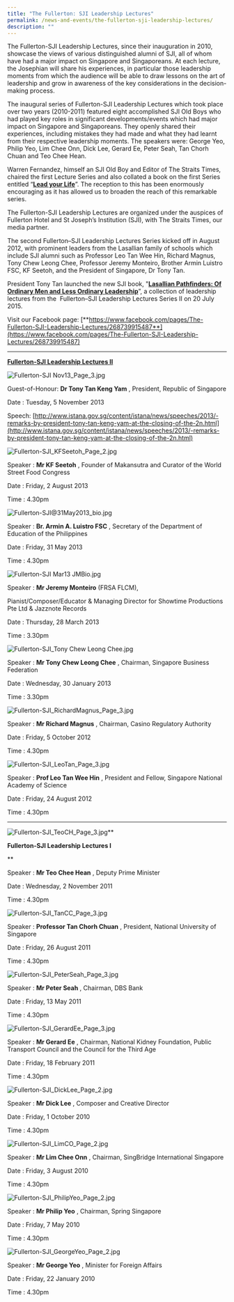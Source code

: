 ```yaml
---
title: "The Fullerton: SJI Leadership Lectures"
permalink: /news-and-events/the-fullerton-sji-leadership-lectures/
description: ""
---
```

The Fullerton-SJI Leadership Lectures, since their inauguration in 2010, showcase the views of various distinguished alumni of SJI, all of whom have had a major impact on Singapore and Singaporeans. At each lecture, the Josephian will share his experiences, in particular those leadership moments from which the audience will be able to draw lessons on the art of leadership and grow in awareness of the key considerations in the decision-making process.

  

The inaugural series of Fullerton-SJI Leadership Lectures which took place over two years (2010-2011) featured eight accomplished SJI Old Boys who had played key roles in significant developments/events which had major impact on Singapore and Singaporeans. They openly shared their experiences, including mistakes they had made and what they had learnt from their respective leadership moments. The speakers were: George Yeo, Philip Yeo, Lim Chee Onn, Dick Lee, Gerard Ee, Peter Seah, Tan Chorh Chuan and Teo Chee Hean.

  

Warren Fernandez, himself an SJI Old Boy and Editor of The Straits Times, chaired the first Lecture Series and also collated a book on the first Series entitled “[**Lead your Life**](/news-and-events/news-highlights/2012#_ptoh_38744)”. The reception to this has been enormously encouraging as it has allowed us to broaden the reach of this remarkable series.

  

The Fullerton-SJI Leadership Lectures are organized under the auspices of Fullerton Hotel and St Joseph’s Institution (SJI), with The Straits Times, our media partner.

  

The second Fullerton–SJI Leadership Lectures Series kicked off in August 2012, with prominent leaders from the Lasallian family of schools which include SJI alumni such as Professor Leo Tan Wee Hin, Richard Magnus, Tony Chew Leong Chee, Professor Jeremy Monteiro, Brother Armin Luistro FSC, KF Seetoh, and the President of Singapore, Dr Tony Tan.  

  

President Tony Tan launched the new SJI book, "[**Lasallian Pathfinders: Of Ordinary Men and Less Ordinary Leadership**](/news-and-events/news-highlights/2015#_ptoh_60172)”, a collection of leadership lectures from the  Fullerton–SJI Leadership Lectures Series II on 20 July 2015.

  

Visit our Facebook page: [**https://www.facebook.com/pages/The-Fullerton-SJI-Leadership-Lectures/268739915487**](https://www.facebook.com/pages/The-Fullerton-SJI-Leadership-Lectures/268739915487)

  

* * *

**<u>Fullerton-SJI Leadership Lectures II</u>**

![Fullerton-SJI Nov13_Page_3.jpg](https://www.sji.edu.sg/qql/slot/u560/News%20and%20Events/The%20Fullerton-SJI%20Leadership%20Lectures/Fullerton-SJI%20Nov13_Page_3.jpg)

  

Guest-of-Honour: **Dr Tony Tan Keng Yam** , President, Republic of Singapore

Date : Tuesday, 5 November 2013

  

Speech: [http://www.istana.gov.sg/content/istana/news/speeches/2013/-remarks-by-president-tony-tan-keng-yam-at-the-closing-of-the-2n.html](http://www.istana.gov.sg/content/istana/news/speeches/2013/-remarks-by-president-tony-tan-keng-yam-at-the-closing-of-the-2n.html)

  

  

  

  

  

  

  

  

  

  

  

  

![Fullerton-SJI_KFSeetoh_Page_2.jpg](https://www.sji.edu.sg/qql/slot/u560/News%20and%20Events/The%20Fullerton-SJI%20Leadership%20Lectures/Fullerton-SJI_KFSeetoh_Page_2.jpg)

  

Speaker : **Mr KF Seetoh** , Founder of Makansutra and Curator of the World Street Food Congress

  

Date : Friday, 2 August 2013

Time : 4.30pm

  

  

  

  

  

  

  

  

  

  

  

  

  

  

  

![Fullerton-SJI@31May2013_bio.jpg](https://www.sji.edu.sg/qql/slot/u560/News%20and%20Events/The%20Fullerton-SJI%20Leadership%20Lectures/Fullerton-SJI@31May2013_bio.jpg)

  
  
  

Speaker : **Br. Armin A. Luistro FSC** , Secretary of the Department of Education of the Philippines

  

Date : Friday, 31 May 2013

Time : 4.30pm

  

  

  

  

  

  

  

  

  

  

  

  

  

  

![Fullerton-SJI Mar13 JMBio.jpg](https://www.sji.edu.sg/qql/slot/u560/News%20and%20Events/The%20Fullerton-SJI%20Leadership%20Lectures/Fullerton-SJI%20Mar13%20JMBio.jpg)

  

  

  

Speaker : **Mr Jeremy Monteiro** (FRSA FLCM),

Pianist/Composer/Educator & Managing Director for Showtime Productions Pte Ltd & Jazznote Records

  

Date : Thursday, 28 March 2013

Time : 3.30pm

  

  

  

  

  

  

  

  

  

  

  

  

  

![Fullerton-SJI_Tony Chew Leong Chee.jpg](https://www.sji.edu.sg/qql/slot/u560/News%20and%20Events/The%20Fullerton-SJI%20Leadership%20Lectures/Fullerton-SJI_Tony%20Chew%20Leong%20Chee.jpg)

  

  

Speaker : **Mr Tony Chew Leong Chee** , Chairman, Singapore Business Federation

  

Date : Wednesday, 30 January 2013

Time : 3.30pm

  

  

  

  

  

  

  

  

  

  

  

  

  

  

  

![Fullerton-SJI_RichardMagnus_Page_3.jpg](https://www.sji.edu.sg/qql/slot/u560/News%20and%20Events/The%20Fullerton-SJI%20Leadership%20Lectures/Fullerton-SJI_RichardMagnus_Page_3.jpg)

  

  

Speaker : **Mr Richard Magnus** , Chairman, Casino Regulatory Authority

  

Date : Friday, 5 October 2012

Time : 4.30pm

  

  

  

  

  

  

  

  

  

  

  

  

  

  

  

  

![Fullerton-SJI_LeoTan_Page_3.jpg](https://www.sji.edu.sg/qql/slot/u560/News%20and%20Events/The%20Fullerton-SJI%20Leadership%20Lectures/Fullerton-SJI_LeoTan_Page_3.jpg)

  

Speaker : **Prof Leo Tan Wee Hin** , President and Fellow, Singapore National Academy of Science

  

Date : Friday, 24 August 2012

Time : 4.30pm

  

  

  

  

  

  

  

  

  

  

  

  

  

  

  

  

  

  

  

* * *

  

![Fullerton-SJI_TeoCH_Page_3.jpg](https://www.sji.edu.sg/qql/slot/u560/News%20and%20Events/The%20Fullerton-SJI%20Leadership%20Lectures/Fullerton-SJI_TeoCH_Page_3.jpg)**

**Fullerton-SJI Leadership Lectures I**

**

  

Speaker : **Mr Teo Chee Hean** , Deputy Prime Minister

  

Date : Wednesday, 2 November 2011

Time : 4.30pm

  

  

  

  

  

  

  

  

  

  

  

  

  

  

  

  

  

![Fullerton-SJI_TanCC_Page_3.jpg](https://www.sji.edu.sg/qql/slot/u560/News%20and%20Events/The%20Fullerton-SJI%20Leadership%20Lectures/Fullerton-SJI_TanCC_Page_3.jpg)

Speaker : **Professor Tan Chorh Chuan** , President, National University of Singapore

  

Date : Friday, 26 August 2011

Time : 4.30pm

  

  

  

  

  

  

  

  

  

  

  

  

  

  

  

  

  

![Fullerton-SJI_PeterSeah_Page_3.jpg](https://www.sji.edu.sg/qql/slot/u560/News%20and%20Events/The%20Fullerton-SJI%20Leadership%20Lectures/Fullerton-SJI_PeterSeah_Page_3.jpg)

Speaker : **Mr Peter Seah** , Chairman, DBS Bank

  

Date : Friday, 13 May 2011

Time : 4.30pm

  

  

  

  

  

  

  

  

  

  

  

  

  

  

  

  

  

  

![Fullerton-SJI_GerardEe_Page_3.jpg](https://www.sji.edu.sg/qql/slot/u560/News%20and%20Events/The%20Fullerton-SJI%20Leadership%20Lectures/Fullerton-SJI_GerardEe_Page_3.jpg)

Speaker : **Mr Gerard Ee** , Chairman, National Kidney Foundation, Public Transport Council and the Council for the Third Age

  

Date : Friday, 18 February 2011

Time : 4.30pm

  

  

  

  

  

  

  

  

  

  

  

  

  

  

  

  

  

  

![Fullerton-SJI_DickLee_Page_2.jpg](https://www.sji.edu.sg/qql/slot/u560/News%20and%20Events/The%20Fullerton-SJI%20Leadership%20Lectures/Fullerton-SJI_DickLee_Page_2.jpg)

Speaker : **Mr Dick Lee** , Composer and Creative Director

  

Date : Friday, 1 October 2010

Time : 4.30pm

  

  

  

  

  

  

  

  

  

  

  

  

  

  

  

  

  

  

![Fullerton-SJI_LimCO_Page_2.jpg](https://www.sji.edu.sg/qql/slot/u560/News%20and%20Events/The%20Fullerton-SJI%20Leadership%20Lectures/Fullerton-SJI_LimCO_Page_2.jpg)

Speaker : **Mr Lim Chee Onn** , Chairman, SingBridge International Singapore

  

Date : Friday, 3 August 2010

Time : 4.30pm

  

  

  

  

  

  

  

  

  

  

  

  

  

  

  

  

  

  

![Fullerton-SJI_PhilipYeo_Page_2.jpg](https://www.sji.edu.sg/qql/slot/u560/News%20and%20Events/The%20Fullerton-SJI%20Leadership%20Lectures/Fullerton-SJI_PhilipYeo_Page_2.jpg)

Speaker : **Mr Philip Yeo** , Chairman, Spring Singapore

  

Date : Friday, 7 May 2010

Time : 4.30pm

  

  

  

  

  

  

  

  

  

  

  

  

  

  

  

  

  

  

![Fullerton-SJI_GeorgeYeo_Page_2.jpg](https://www.sji.edu.sg/qql/slot/u560/News%20and%20Events/The%20Fullerton-SJI%20Leadership%20Lectures/Fullerton-SJI_GeorgeYeo_Page_2.jpg)

Speaker : **Mr George Yeo** , Minister for Foreign Affairs

  

Date : Friday, 22 January 2010

Time : 4.30pm